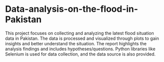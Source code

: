 # Data-analysis-on-the-flood-in-Pakistan
This project focuses on collecting and analyzing the latest flood situation data in Pakistan. 
The data is processed and visualized through plots to gain insights and better understand the situation. 
The report highlights the analysis findings and includes hypotheses/questions. 
Python libraries like  Selenium is used for data collection, and the data source is also provided.
